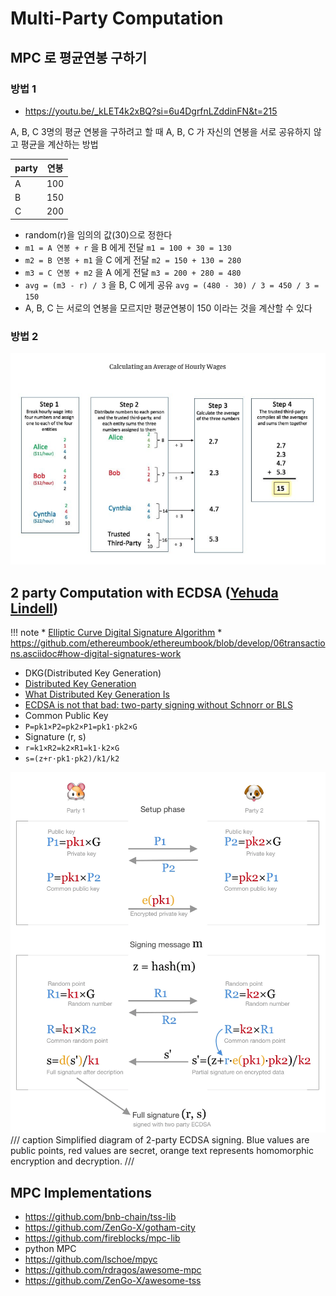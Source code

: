 # Multi-Party Computation

## MPC 로 평균연봉 구하기

### 방법 1

- https://youtu.be/_kLET4k2xBQ?si=6u4DgrfnLZddinFN&t=215

A, B, C 3명의 평균 연봉을 구하려고 할 때 A, B, C 가 자신의 연봉을 서로 공유하지 않고 평균을 계산하는 방법

| party  | 연봉     |
|--------|---------|
| A      | 100     |
| B      | 150     |
| C      | 200     |

- random(r)을 임의의 값(30)으로 정한다
- `m1 = A 연봉 + r` 을 B 에게 전달
  `m1 = 100 + 30 = 130`
- `m2 = B 연봉 + m1` 을 C 에게 전달
  `m2 = 150 + 130 = 280`
- `m3 = C 연봉 + m2` 을 A 에게 전달
  `m3 = 200 + 280 = 480`
- `avg = (m3 - r) / 3` 을 B, C 에게 공유
  `avg = (480 - 30) / 3 = 450 / 3 = 150`
- A, B, C 는 서로의 연봉을 모르지만 평균연봉이 150 이라는 것을 계산할 수 있다

### 방법 2

 ![Calculating an average of Hourly Wages](../_assets/mpc-example.png)

 [](https://chain.link/education-hub/secure-multiparty-computation-mcp)


## 2 party Computation with ECDSA ([Yehuda Lindell](https://eprint.iacr.org/2017/552.pdf))

!!! note
    * [Elliptic Curve Digital Signature Algorithm](https://en.wikipedia.org/wiki/Elliptic_Curve_Digital_Signature_Algorithm)
    * https://github.com/ethereumbook/ethereumbook/blob/develop/06transactions.asciidoc#how-digital-signatures-work

 - DKG(Distributed Key Generation)
  - [Distributed Key Generation](https://xiaohuiliu.medium.com/distributed-key-generation-3ef41ced01ed)
  - [What Distributed Key Generation Is](https://medium.com/toruslabs/what-distributed-key-generation-is-866adc79620)
 - [ECDSA is not that bad: two-party signing without Schnorr or BLS](https://medium.com/cryptoadvance/ecdsa-is-not-that-bad-two-party-signing-without-schnorr-or-bls-1941806ec36f)
  - Common Public Key
   - `P=pk1×P2=pk2×P1=pk1⋅pk2×G`
  - Signature (r, s)
   - `r=k1×R2=k2×R1=k1⋅k2×G`
   - `s=(z+r⋅pk1⋅pk2)/k1/k2`

 ![2party ECDSA](../_assets/2party_ecdsa.png)
 /// caption
 Simplified diagram of 2-party ECDSA signing. Blue values are public points, red values are secret, orange text represents homomorphic encryption and decryption.
 ///

## MPC Implementations

 - https://github.com/bnb-chain/tss-lib
 - https://github.com/ZenGo-X/gotham-city
 - https://github.com/fireblocks/mpc-lib
 - python MPC
  - https://github.com/lschoe/mpyc
 - https://github.com/rdragos/awesome-mpc
 - https://github.com/ZenGo-X/awesome-tss
